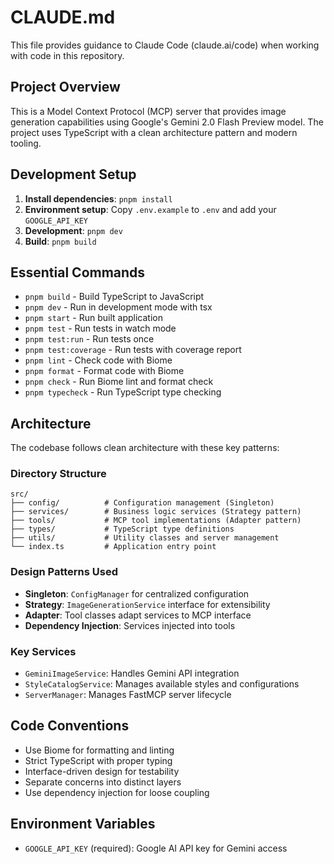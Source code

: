 # CLAUDE.md

This file provides guidance to Claude Code (claude.ai/code) when working with code in this repository.

## Project Overview

This is a Model Context Protocol (MCP) server that provides image generation capabilities using Google's Gemini 2.0 Flash Preview model. The project uses TypeScript with a clean architecture pattern and modern tooling.

## Development Setup

1. **Install dependencies**: `pnpm install`
2. **Environment setup**: Copy `.env.example` to `.env` and add your `GOOGLE_API_KEY`
3. **Development**: `pnpm dev`
4. **Build**: `pnpm build`

## Essential Commands

- `pnpm build` - Build TypeScript to JavaScript
- `pnpm dev` - Run in development mode with tsx
- `pnpm start` - Run built application  
- `pnpm test` - Run tests in watch mode
- `pnpm test:run` - Run tests once
- `pnpm test:coverage` - Run tests with coverage report
- `pnpm lint` - Check code with Biome
- `pnpm format` - Format code with Biome
- `pnpm check` - Run Biome lint and format check
- `pnpm typecheck` - Run TypeScript type checking

## Architecture

The codebase follows clean architecture with these key patterns:

### Directory Structure
```
src/
├── config/          # Configuration management (Singleton)
├── services/        # Business logic services (Strategy pattern)
├── tools/           # MCP tool implementations (Adapter pattern)
├── types/           # TypeScript type definitions
├── utils/           # Utility classes and server management
└── index.ts         # Application entry point
```

### Design Patterns Used
- **Singleton**: `ConfigManager` for centralized configuration
- **Strategy**: `ImageGenerationService` interface for extensibility
- **Adapter**: Tool classes adapt services to MCP interface
- **Dependency Injection**: Services injected into tools

### Key Services
- `GeminiImageService`: Handles Gemini API integration
- `StyleCatalogService`: Manages available styles and configurations
- `ServerManager`: Manages FastMCP server lifecycle

## Code Conventions

- Use Biome for formatting and linting
- Strict TypeScript with proper typing
- Interface-driven design for testability
- Separate concerns into distinct layers
- Use dependency injection for loose coupling

## Environment Variables

- `GOOGLE_API_KEY` (required): Google AI API key for Gemini access